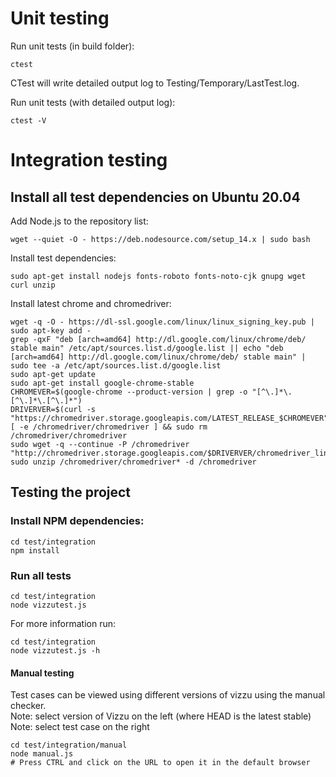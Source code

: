 # Unit testing

Run unit tests (in build folder):

```
ctest
```

CTest will write detailed output log to Testing/Temporary/LastTest.log.

Run unit tests (with detailed output log):

```
ctest -V
```

# Integration testing

## Install all test dependencies on Ubuntu 20.04

Add Node.js to the repository list:

```
wget --quiet -O - https://deb.nodesource.com/setup_14.x | sudo bash
```

Install test dependencies:

```
sudo apt-get install nodejs fonts-roboto fonts-noto-cjk gnupg wget curl unzip
```

Install latest chrome and chromedriver:

```
wget -q -O - https://dl-ssl.google.com/linux/linux_signing_key.pub | sudo apt-key add -
grep -qxF "deb [arch=amd64] http://dl.google.com/linux/chrome/deb/ stable main" /etc/apt/sources.list.d/google.list || echo "deb [arch=amd64] http://dl.google.com/linux/chrome/deb/ stable main" | sudo tee -a /etc/apt/sources.list.d/google.list
sudo apt-get update
sudo apt-get install google-chrome-stable
CHROMEVER=$(google-chrome --product-version | grep -o "[^\.]*\.[^\.]*\.[^\.]*")
DRIVERVER=$(curl -s "https://chromedriver.storage.googleapis.com/LATEST_RELEASE_$CHROMEVER")
[ -e /chromedriver/chromedriver ] && sudo rm /chromedriver/chromedriver
sudo wget -q --continue -P /chromedriver "http://chromedriver.storage.googleapis.com/$DRIVERVER/chromedriver_linux64.zip"
sudo unzip /chromedriver/chromedriver* -d /chromedriver
```

## Testing the project

### Install NPM dependencies:

```
cd test/integration
npm install
```

### Run all tests

```
cd test/integration
node vizzutest.js
```

For more information run:

```
cd test/integration
node vizzutest.js -h
```

#### Manual testing

Test cases can be viewed using different versions of vizzu using the manual checker.\
Note: select version of Vizzu on the left (where HEAD is the latest stable)\
Note: select test case on the right

```
cd test/integration/manual
node manual.js
# Press CTRL and click on the URL to open it in the default browser
```
